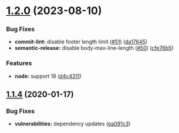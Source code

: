 # [1.2.0](https://github.com/americanexpress/lumberjack/compare/v1.1.4...v1.2.0) (2023-08-10)


### Bug Fixes

* **commit-lint:** disable footer length limit ([#51](https://github.com/americanexpress/lumberjack/issues/51)) ([da17645](https://github.com/americanexpress/lumberjack/commit/da1764552d6690e58ac66a5bc07c29013f72d719))
* **semantic-release:** disable body-max-line-length ([#50](https://github.com/americanexpress/lumberjack/issues/50)) ([cfe76b5](https://github.com/americanexpress/lumberjack/commit/cfe76b544b63ee0471eb222c146b41a434e41b9b))


### Features

* **node:** support 18 ([d4c4311](https://github.com/americanexpress/lumberjack/commit/d4c4311bc5de10ca0c6ff727e8863559c047a8d0))

## [1.1.4](https://github.com/americanexpress/lumberjack/compare/v1.1.3...v1.1.4) (2020-01-17)


### Bug Fixes

* **vulnerabilities:** dependency updates ([ea091c3](https://github.com/americanexpress/lumberjack/commit/ea091c3ceb087676e6231b5f728e379126027092))
